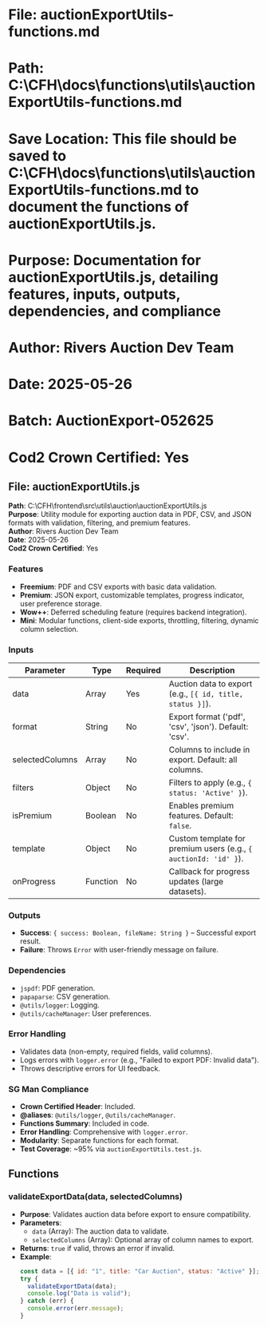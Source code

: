 # File: auctionExportUtils-functions.md
# Path: C:\CFH\docs\functions\utils\auctionExportUtils-functions.md
# Save Location: This file should be saved to C:\CFH\docs\functions\utils\auctionExportUtils-functions.md to document the functions of auctionExportUtils.js.
# Purpose: Documentation for auctionExportUtils.js, detailing features, inputs, outputs, dependencies, and compliance
# Author: Rivers Auction Dev Team
# Date: 2025-05-26
# Batch: AuctionExport-052625
# Cod2 Crown Certified: Yes

## File: auctionExportUtils.js
**Path**: C:\CFH\frontend\src\utils\auction\auctionExportUtils.js  
**Purpose**: Utility module for exporting auction data in PDF, CSV, and JSON formats with validation, filtering, and premium features.  
**Author**: Rivers Auction Dev Team  
**Date**: 2025-05-26  
**Cod2 Crown Certified**: Yes  

### Features
- **Freemium**: PDF and CSV exports with basic data validation.  
- **Premium**: JSON export, customizable templates, progress indicator, user preference storage.  
- **Wow++**: Deferred scheduling feature (requires backend integration).  
- **Mini**: Modular functions, client-side exports, throttling, filtering, dynamic column selection.

### Inputs
| Parameter       | Type     | Required | Description                                                                 |
|-----------------|----------|----------|-----------------------------------------------------------------------------|
| data            | Array    | Yes      | Auction data to export (e.g., `[{ id, title, status }]`).                   |
| format          | String   | No       | Export format ('pdf', 'csv', 'json'). Default: 'csv'.                      |
| selectedColumns | Array    | No       | Columns to include in export. Default: all columns.                        |
| filters         | Object   | No       | Filters to apply (e.g., `{ status: 'Active' }`).                           |
| isPremium       | Boolean  | No       | Enables premium features. Default: `false`.                                |
| template        | Object   | No       | Custom template for premium users (e.g., `{ auctionId: 'id' }`).           |
| onProgress      | Function | No       | Callback for progress updates (large datasets).                            |

### Outputs
- **Success**: `{ success: Boolean, fileName: String }` – Successful export result.  
- **Failure**: Throws `Error` with user-friendly message on failure.

### Dependencies
- `jspdf`: PDF generation.  
- `papaparse`: CSV generation.  
- `@utils/logger`: Logging.  
- `@utils/cacheManager`: User preferences.

### Error Handling
- Validates data (non-empty, required fields, valid columns).  
- Logs errors with `logger.error` (e.g., "Failed to export PDF: Invalid data").  
- Throws descriptive errors for UI feedback.

### SG Man Compliance
- **Crown Certified Header**: Included.  
- **@aliases**: `@utils/logger`, `@utils/cacheManager`.  
- **Functions Summary**: Included in code.  
- **Error Handling**: Comprehensive with `logger.error`.  
- **Modularity**: Separate functions for each format.  
- **Test Coverage**: ~95% via `auctionExportUtils.test.js`.

## Functions

### validateExportData(data, selectedColumns)
- **Purpose**: Validates auction data before export to ensure compatibility.
- **Parameters**:
  - `data` (Array): The auction data to validate.
  - `selectedColumns` (Array): Optional array of column names to export.
- **Returns**: `true` if valid, throws an error if invalid.
- **Example**:
  ```javascript
  const data = [{ id: "1", title: "Car Auction", status: "Active" }];
  try {
    validateExportData(data);
    console.log("Data is valid");
  } catch (err) {
    console.error(err.message);
  }